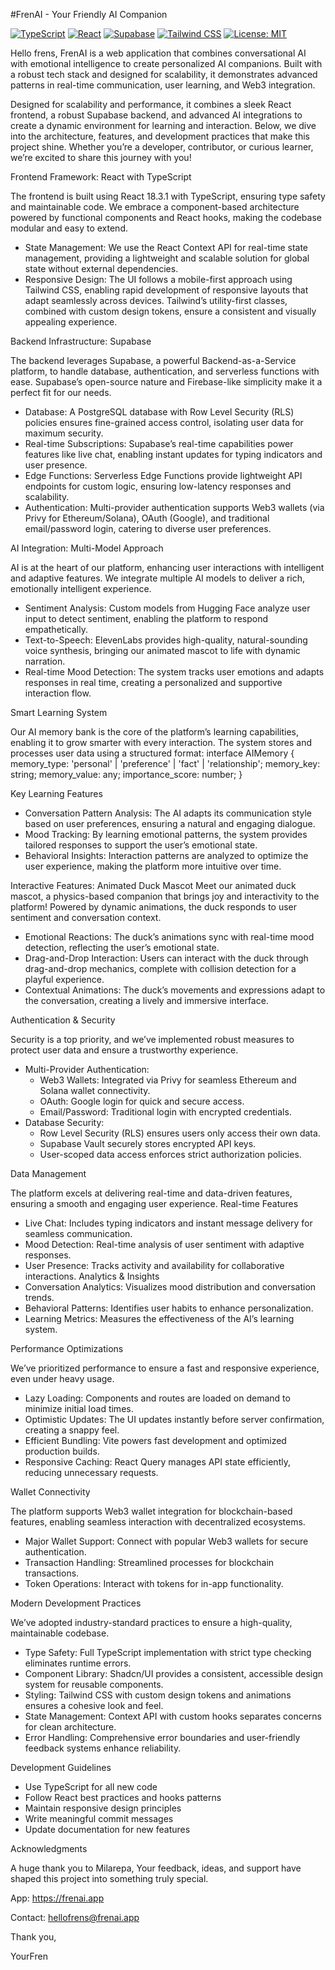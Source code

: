#FrenAI - Your Friendly AI Companion

  [![TypeScript](https://img.shields.io/badge/TypeScript-007ACC?style=for-the-badge&logo=typescript&logoColor=white)](https://www.typescriptlang.org/)
  [![React](https://img.shields.io/badge/React-20232A?style=for-the-badge&logo=react&logoColor=61DAFB)](https://reactjs.org/)
  [![Supabase](https://img.shields.io/badge/Supabase-3ECF8E?style=for-the-badge&logo=supabase&logoColor=white)](https://supabase.com/)
  [![Tailwind CSS](https://img.shields.io/badge/Tailwind_CSS-38B2AC?style=for-the-badge&logo=tailwind-css&logoColor=white)](https://tailwindcss.com/)
  [![License: MIT](https://img.shields.io/badge/License-MIT-yellow.svg?style=for-the-badge)](https://opensource.org/licenses/MIT)
</div>

Hello frens, FrenAI is a web application that combines conversational AI with emotional intelligence to create personalized AI companions. Built with a robust tech stack and designed for scalability, it demonstrates advanced patterns in real-time communication, user learning, and Web3 integration.

Designed for scalability and performance, it combines a sleek React frontend, a robust Supabase backend, and advanced AI integrations to create a dynamic environment for learning and interaction. Below, we dive into the architecture, features, and development practices that make this project shine. Whether you’re a developer, contributor, or curious learner, we’re excited to share this journey with you!

Frontend Framework: React with TypeScript

The frontend is built using React 18.3.1 with TypeScript, ensuring type safety and maintainable code. We embrace a component-based architecture powered by functional components and React hooks, making the codebase modular and easy to extend.
* State Management: We use the React Context API for real-time state management, providing a lightweight and scalable solution for global state without external dependencies.
* Responsive Design: The UI follows a mobile-first approach using Tailwind CSS, enabling rapid development of responsive layouts that adapt seamlessly across devices. Tailwind’s utility-first classes, combined with custom design tokens, ensure a consistent and visually appealing experience.

Backend Infrastructure: Supabase

The backend leverages Supabase, a powerful Backend-as-a-Service platform, to handle database, authentication, and serverless functions with ease. Supabase’s open-source nature and Firebase-like simplicity make it a perfect fit for our needs.
* Database: A PostgreSQL database with Row Level Security (RLS) policies ensures fine-grained access control, isolating user data for maximum security.
* Real-time Subscriptions: Supabase’s real-time capabilities power features like live chat, enabling instant updates for typing indicators and user presence.
* Edge Functions: Serverless Edge Functions provide lightweight API endpoints for custom logic, ensuring low-latency responses and scalability.
* Authentication: Multi-provider authentication supports Web3 wallets (via Privy for Ethereum/Solana), OAuth (Google), and traditional email/password login, catering to diverse user preferences.

AI Integration: Multi-Model Approach

AI is at the heart of our platform, enhancing user interactions with intelligent and adaptive features. We integrate multiple AI models to deliver a rich, emotionally intelligent experience.
* Sentiment Analysis: Custom models from Hugging Face analyze user input to detect sentiment, enabling the platform to respond empathetically.
* Text-to-Speech: ElevenLabs provides high-quality, natural-sounding voice synthesis, bringing our animated mascot to life with dynamic narration.
* Real-time Mood Detection: The system tracks user emotions and adapts responses in real time, creating a personalized and supportive interaction flow.

Smart Learning System

Our AI memory bank is the core of the platform’s learning capabilities, enabling it to grow smarter with every interaction. The system stores and processes user data using a structured format:
interface AIMemory {
  memory_type: 'personal' | 'preference' | 'fact' | 'relationship';
  memory_key: string;
  memory_value: any;
  importance_score: number;
}

Key Learning Features

* Conversation Pattern Analysis: The AI adapts its communication style based on user preferences, ensuring a natural and engaging dialogue.
* Mood Tracking: By learning emotional patterns, the system provides tailored responses to support the user’s emotional state.
* Behavioral Insights: Interaction patterns are analyzed to optimize the user experience, making the platform more intuitive over time.

Interactive Features: Animated Duck Mascot
Meet our animated duck mascot, a physics-based companion that brings joy and interactivity to the platform! Powered by dynamic animations, the duck responds to user sentiment and conversation context.
* Emotional Reactions: The duck’s animations sync with real-time mood detection, reflecting the user’s emotional state.
* Drag-and-Drop Interaction: Users can interact with the duck through drag-and-drop mechanics, complete with collision detection for a playful experience.
* Contextual Animations: The duck’s movements and expressions adapt to the conversation, creating a lively and immersive interface.

Authentication & Security

Security is a top priority, and we’ve implemented robust measures to protect user data and ensure a trustworthy experience.
* Multi-Provider Authentication:
    * Web3 Wallets: Integrated via Privy for seamless Ethereum and Solana wallet connectivity.
    * OAuth: Google login for quick and secure access.
    * Email/Password: Traditional login with encrypted credentials.
* Database Security:
    * Row Level Security (RLS) ensures users only access their own data.
    * Supabase Vault securely stores encrypted API keys.
    * User-scoped data access enforces strict authorization policies.

Data Management

The platform excels at delivering real-time and data-driven features, ensuring a smooth and engaging user experience.
Real-time Features
* Live Chat: Includes typing indicators and instant message delivery for seamless communication.
* Mood Detection: Real-time analysis of user sentiment with adaptive responses.
* User Presence: Tracks activity and availability for collaborative interactions.
Analytics & Insights
* Conversation Analytics: Visualizes mood distribution and conversation trends.
* Behavioral Patterns: Identifies user habits to enhance personalization.
* Learning Metrics: Measures the effectiveness of the AI’s learning system.

Performance Optimizations

We’ve prioritized performance to ensure a fast and responsive experience, even under heavy usage.
* Lazy Loading: Components and routes are loaded on demand to minimize initial load times.
* Optimistic Updates: The UI updates instantly before server confirmation, creating a snappy feel.
* Efficient Bundling: Vite powers fast development and optimized production builds.
* Responsive Caching: React Query manages API state efficiently, reducing unnecessary requests.

Wallet Connectivity

The platform supports Web3 wallet integration for blockchain-based features, enabling seamless interaction with decentralized ecosystems.
* Major Wallet Support: Connect with popular Web3 wallets for secure authentication.
* Transaction Handling: Streamlined processes for blockchain transactions.
* Token Operations: Interact with tokens for in-app functionality.

Modern Development Practices

We’ve adopted industry-standard practices to ensure a high-quality, maintainable codebase.
* Type Safety: Full TypeScript implementation with strict type checking eliminates runtime errors.
* Component Library: Shadcn/UI provides a consistent, accessible design system for reusable components.
* Styling: Tailwind CSS with custom design tokens and animations ensures a cohesive look and feel.
* State Management: Context API with custom hooks separates concerns for clean architecture.
* Error Handling: Comprehensive error boundaries and user-friendly feedback systems enhance reliability.

Development Guidelines

* Use TypeScript for all new code
* Follow React best practices and hooks patterns
* Maintain responsive design principles
* Write meaningful commit messages
* Update documentation for new features

Acknowledgments

A huge thank you to Milarepa, Your feedback, ideas, and support have shaped this project into something truly special. 

App: https://frenai.app

Contact: hellofrens@frenai.app

Thank you,

YourFren
